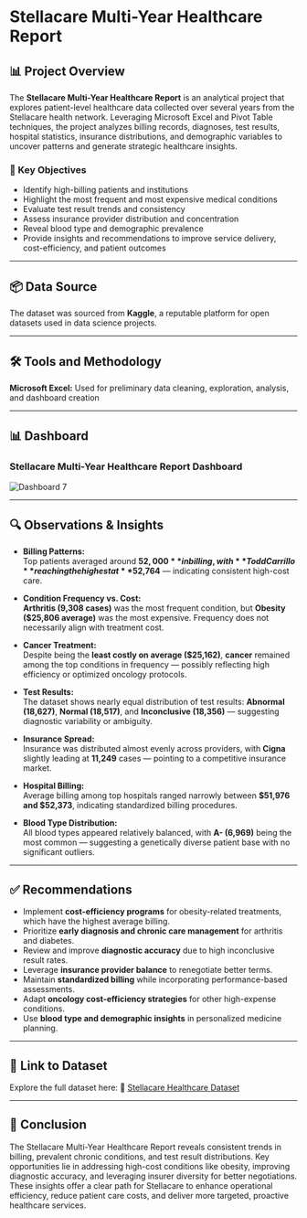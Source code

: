 # Stellacare Multi-Year Healthcare Report

## 📊 Project Overview

The **Stellacare Multi-Year Healthcare Report** is an analytical project that explores patient-level healthcare data collected over several years from the Stellacare health network. Leveraging Microsoft Excel and Pivot Table techniques, the project analyzes billing records, diagnoses, test results, hospital statistics, insurance distributions, and demographic variables to uncover patterns and generate strategic healthcare insights.

### 🎯 Key Objectives

- Identify high-billing patients and institutions  
- Highlight the most frequent and most expensive medical conditions  
- Evaluate test result trends and consistency  
- Assess insurance provider distribution and concentration  
- Reveal blood type and demographic prevalence  
- Provide insights and recommendations to improve service delivery, cost-efficiency, and patient outcomes

---

## 📦 Data Source

The dataset was sourced from **Kaggle**, a reputable platform for open datasets used in data science projects.

---

## 🛠️ Tools and Methodology

**Microsoft Excel:** Used for preliminary data cleaning, exploration, analysis, and dashboard creation  

---

## 📊 Dashboard

### Stellacare Multi-Year Healthcare Report Dashboard  
![Dashboard 7](https://github.com/user-attachments/assets/92bf35f0-e11e-4a8d-b7fc-739cc22580c4)

---

## 🔍 Observations & Insights

- **Billing Patterns:**  
  Top patients averaged around **$52,000** in billing, with **Todd Carrillo** reaching the highest at **$52,764** — indicating consistent high-cost care.

- **Condition Frequency vs. Cost:**  
  **Arthritis (9,308 cases)** was the most frequent condition, but **Obesity ($25,806 average)** was the most expensive. Frequency does not necessarily align with treatment cost.

- **Cancer Treatment:**  
  Despite being the **least costly on average ($25,162)**, **cancer** remained among the top conditions in frequency — possibly reflecting high efficiency or optimized oncology protocols.

- **Test Results:**  
  The dataset shows nearly equal distribution of test results: **Abnormal (18,627)**, **Normal (18,517)**, and **Inconclusive (18,356)** — suggesting diagnostic variability or ambiguity.

- **Insurance Spread:**  
  Insurance was distributed almost evenly across providers, with **Cigna** slightly leading at **11,249** cases — pointing to a competitive insurance market.

- **Hospital Billing:**  
  Average billing among top hospitals ranged narrowly between **$51,976 and $52,373**, indicating standardized billing procedures.

- **Blood Type Distribution:**  
  All blood types appeared relatively balanced, with **A- (6,969)** being the most common — suggesting a genetically diverse patient base with no significant outliers.

---

## ✅ Recommendations

- Implement **cost-efficiency programs** for obesity-related treatments, which have the highest average billing.  
- Prioritize **early diagnosis and chronic care management** for arthritis and diabetes.  
- Review and improve **diagnostic accuracy** due to high inconclusive result rates.  
- Leverage **insurance provider balance** to renegotiate better terms.  
- Maintain **standardized billing** while incorporating performance-based assessments.  
- Adapt **oncology cost-efficiency strategies** for other high-expense conditions.  
- Use **blood type and demographic insights** in personalized medicine planning.

---

## 🔗 Link to Dataset

Explore the full dataset here: 📂 [Stellacare Healthcare Dataset](https://github.com/AnietieSenyom/STELLACARE-MULTI-YEAR-HEALTHCARE-REPORT/blob/main/Task%2020A%20-%20David%20John.xlsx)

---

## 📌 Conclusion

The Stellacare Multi-Year Healthcare Report reveals consistent trends in billing, prevalent chronic conditions, and test result distributions. Key opportunities lie in addressing high-cost conditions like obesity, improving diagnostic accuracy, and leveraging insurer diversity for better negotiations. These insights offer a clear path for Stellacare to enhance operational efficiency, reduce patient care costs, and deliver more targeted, proactive healthcare services.
